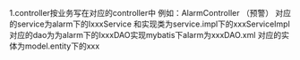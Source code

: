 1.controller按业务写在对应的controller中
例如：AlarmController （预警）
对应的service为alarm下的IxxxService 和实现类为service.impl下的xxxServiceImpl
对应的dao为为alarm下的IxxxDAO实现mybatis下alarm为xxxDAO.xml
对应的实体为model.entity下的xxx
